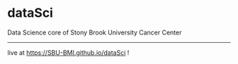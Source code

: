 # dataSci
Data Science core of Stony Brook University Cancer Center
___

live at https://SBU-BMI.github.io/dataSci !
